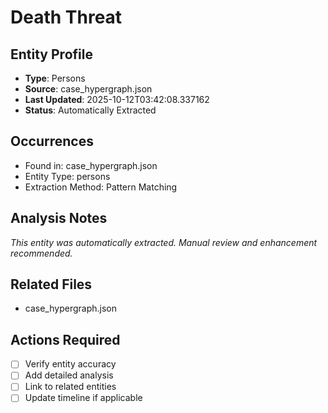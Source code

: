 # Death Threat

## Entity Profile
- **Type**: Persons
- **Source**: case_hypergraph.json
- **Last Updated**: 2025-10-12T03:42:08.337162
- **Status**: Automatically Extracted

## Occurrences
- Found in: case_hypergraph.json
- Entity Type: persons
- Extraction Method: Pattern Matching

## Analysis Notes
*This entity was automatically extracted. Manual review and enhancement recommended.*

## Related Files
- case_hypergraph.json

## Actions Required
- [ ] Verify entity accuracy
- [ ] Add detailed analysis
- [ ] Link to related entities
- [ ] Update timeline if applicable
